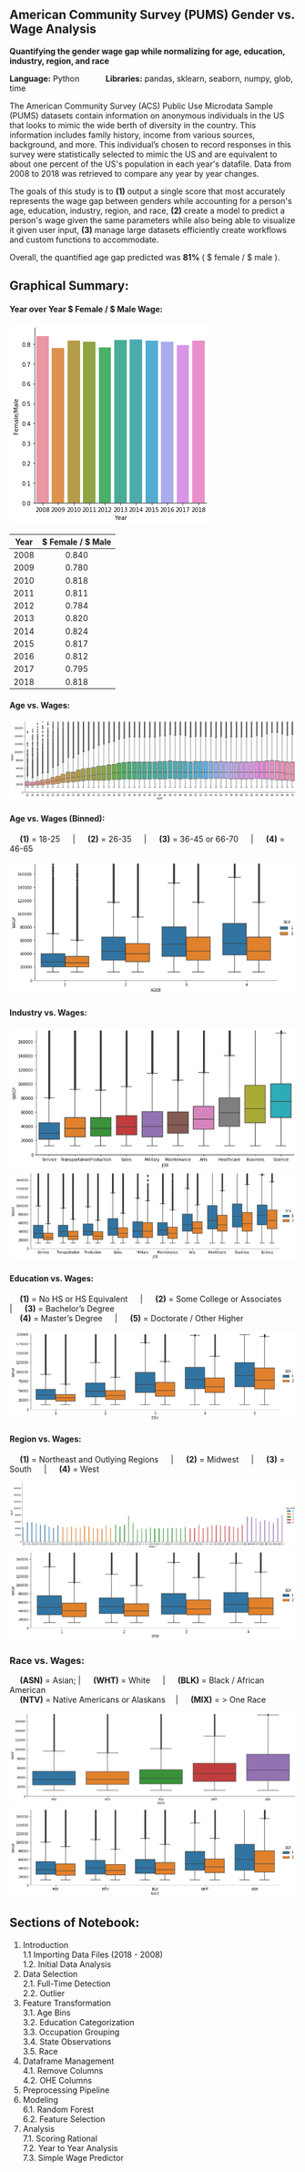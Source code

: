 ## American Community Survey (PUMS) Gender vs. Wage Analysis
**Quantifying the gender wage gap while normalizing for age, education, industry, region, and race** <br/>

**Language:** Python &emsp;&emsp;&emsp;**Libraries:** pandas, sklearn, seaborn, numpy, glob, time

The American Community Survey (ACS) Public Use Microdata Sample (PUMS) datasets contain information on anonymous individuals in the US that looks to mimic the wide berth of diversity in the country. This information includes family history, income from various sources, background, and more. This individual’s chosen to record responses in this survey were statistically selected to mimic the US and are equivalent to about one percent of the US's population in each year's datafile. Data from 2008 to 2018 was retrieved to compare any year by year changes.

The goals of this study is to **(1)** output a single score that most accurately represents the wage gap between genders while accounting for a person's age, education, industry, region, and race, **(2)** create a model to predict a person's wage given the same parameters while also being able to visualize it given user input, **(3)** manage large datasets efficiently create workflows and custom functions to accommodate.

Overall, the quantified age gap predicted was **81%** ( $ female / $ male ).

## Graphical Summary:
#### Year over Year $ Female / $ Male Wage:
![alt text](/images/wage_year.png "")

| Year | $ Female / $ Male |
|:----:|:-----------------:|
| 2008 | 0.840             |
| 2009 | 0.780             |
| 2010 | 0.818             |
| 2011 | 0.811             |
| 2012 | 0.784             |
| 2013 | 0.820             |
| 2014 | 0.824             |
| 2015 | 0.817             |
| 2016 | 0.812             |
| 2017 | 0.795             |
| 2018 | 0.818             |
#### Age vs. Wages:
![alt text](/images/age_wage.png "Age vs. Wage")
#### Age vs. Wages (Binned):

 &emsp; **(1)** = 18-25 &emsp; | &emsp; **(2)** = 26-35 &emsp; | &emsp; **(3)** = 36-45 or 66-70 &emsp; | &emsp; **(4)** = 46-65 &emsp; 

![alt text](/images/age_wage_sex.png "Age vs. Wage")
#### Industry vs. Wages:
![alt text](/images/job_wage.png "")
![alt text](/images/job_wage_sex.png "")
#### Education vs. Wages: <br/>
 &emsp; **(1)** = No HS or HS Equivalent &emsp; | &emsp; **(2)** = Some College or Associates &emsp; | &emsp; **(3)** = Bachelor’s Degree &emsp;  <br/>
 &emsp; **(4)** = Master’s Degree &emsp; | &emsp; **(5)** = Doctorate / Other Higher &emsp;
 
![alt text](/images/edu_wage_sex.png "")
#### Region vs. Wages:
 &emsp; **(1)** = Northeast and Outlying Regions &emsp; | &emsp; **(2)** = Midwest &emsp; | &emsp; **(3)** = South &emsp; | &emsp; **(4)** = West &emsp;
 
![alt text](/images/region_wage.png "")
![alt text](/images/region_wage_sex.png "")
### Race vs. Wages:
 &emsp; **(ASN)** = Asian; | &emsp; **(WHT)** = White &emsp; | &emsp; **(BLK)** = Black / African American &emsp; <br/>
 &emsp; **(NTV)** = Native Americans or Alaskans &emsp;| &emsp; **(MIX)** = > One Race &emsp;
 
![alt text](/images/race_wage.png "")
![alt text](/images/race_wage_sex.png "")
## Sections of Notebook:
1. Introduction <br/>
    1.1 Importing Data Files (2018 - 2008) <br/>
    1.2. Initial Data Analysis <br/>
2. Data Selection <br/>
    2.1. Full-Time Detection <br/>
    2.2. Outlier <br/>
3. Feature Transformation <br/>
    3.1. Age Bins <br/>
    3.2. Education Categorization <br/>
    3.3. Occupation Grouping <br/>
    3.4. State Observations <br/>
    3.5. Race <br/>
4. Dataframe Management <br/>
    4.1. Remove Columns <br/>
    4.2. OHE Columns <br/>
5. Preprocessing Pipeline <br/>
6. Modeling <br/>
    6.1. Random Forest <br/>
    6.2. Feature Selection <br/>
7. Analysis <br/>
    7.1. Scoring Rational <br/>
    7.2. Year to Year Analysis <br/>
    7.3. Simple Wage Predictor <br/>
